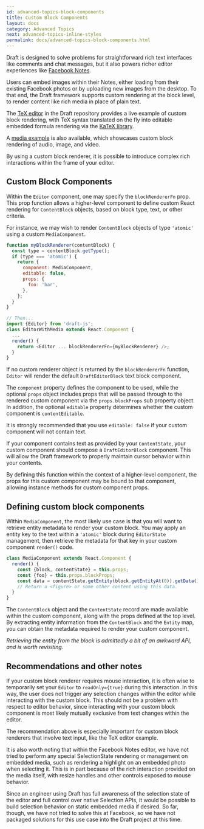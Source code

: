 ```yaml
---
id: advanced-topics-block-components
title: Custom Block Components
layout: docs
category: Advanced Topics
next: advanced-topics-inline-styles
permalink: docs/advanced-topics-block-components.html
---
```


Draft is designed to solve problems for straightforward rich text interfaces
like comments and chat messages, but it also powers richer editor experiences
like [Facebook Notes](https://www.facebook.com/notes/).

Users can embed images within their Notes, either loading from their existing
Facebook photos or by uploading new images from the desktop. To that end,
the Draft framework supports custom rendering at the block level, to render
content like rich media in place of plain text.

The [TeX editor](https://github.com/facebook/draft-js/tree/master/examples/tex)
in the Draft repository provides a live example of custom block rendering, with
TeX syntax translated on the fly into editable embedded formula rendering via the
[KaTeX library](https://khan.github.io/KaTeX/).

A [media example](https://github.com/facebook/draft-js/tree/master/examples/media) is also
available, which showcases custom block rendering of audio, image, and video.

By using a custom block renderer, it is possible to introduce complex rich
interactions within the frame of your editor.

## Custom Block Components

Within the `Editor` component, one may specify the `blockRendererFn` prop.
This prop function allows a higher-level component to define custom React
rendering for `ContentBlock` objects, based on block type, text, or other
criteria.

For instance, we may wish to render `ContentBlock` objects of type `'atomic'`
using a custom `MediaComponent`.

```js
function myBlockRenderer(contentBlock) {
  const type = contentBlock.getType();
  if (type === 'atomic') {
    return {
      component: MediaComponent,
      editable: false,
      props: {
        foo: 'bar',
      },
    };
  }
}

// Then...
import {Editor} from 'draft-js';
class EditorWithMedia extends React.Component {
  ...
  render() {
    return <Editor ... blockRendererFn={myBlockRenderer} />;
  }
}
```

If no custom renderer object is returned by the `blockRendererFn` function,
`Editor` will render the default `DraftEditorBlock` text block component.

The `component` property defines the component to be used, while the optional
`props` object includes props that will be passed through to the rendered
custom component via the `props.blockProps` sub property object. In addition,
the optional `editable` property determines whether the custom component is
`contentEditable`.

It is strongly recommended that you use `editable: false` if your custom
component will not contain text.

If your component contains text as provided by your `ContentState`, your custom
component should compose a `DraftEditorBlock` component. This will allow the
Draft framework to properly maintain cursor behavior within your contents.

By defining this function within the context of a higher-level component,
the props for this custom component may be bound to that component, allowing
instance methods for custom component props.

## Defining custom block components

Within `MediaComponent`, the most likely use case is that you will want to
retrieve entity metadata to render your custom block. You may apply an entity
key to the text within a `'atomic'` block during `EditorState` management,
then retrieve the metadata for that key in your custom component `render()`
code.

```js
class MediaComponent extends React.Component {
  render() {
    const {block, contentState} = this.props;
    const {foo} = this.props.blockProps;
    const data = contentState.getEntity(block.getEntityAt(0)).getData();
    // Return a <figure> or some other content using this data.
  }
}
```

The `ContentBlock` object and the `ContentState` record are made available
within the custom component, along with the props defined at the top level. By
extracting entity information from the `ContentBlock` and the `Entity` map, you
can obtain the metadata required to render your custom component.

_Retrieving the entity from the block is admittedly a bit of an awkward API,
and is worth revisiting._

## Recommendations and other notes

If your custom block renderer requires mouse interaction, it is often wise
to temporarily set your `Editor` to `readOnly={true}` during this
interaction. In this way, the user does not trigger any selection changes within
the editor while interacting with the custom block. This should not be a problem
with respect to editor behavior, since interacting with your custom block
component is most likely mutually exclusive from text changes within the editor.

The recommendation above is especially important for custom block renderers
that involve text input, like the TeX editor example.

It is also worth noting that within the Facebook Notes editor, we have not
tried to perform any special SelectionState rendering or management on embedded
media, such as rendering a highlight on an embedded photo when selecting it.
This is in part because of the rich interaction provided on the media
itself, with resize handles and other controls exposed to mouse behavior.

Since an engineer using Draft has full awareness of the selection state
of the editor and full control over native Selection APIs, it would be possible
to build selection behavior on static embedded media if desired. So far, though,
we have not tried to solve this at Facebook, so we have not packaged solutions
for this use case into the Draft project at this time.
